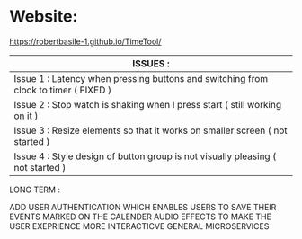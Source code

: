 # Website:

https://robertbasile-1.github.io/TimeTool/




 
  
  
 
| ISSUES : |
| ------------| 
| Issue 1 : Latency when pressing buttons and switching from clock to timer ( FIXED )|
| Issue 2 : Stop watch is shaking when I press start ( still working on it )|
| Issue 3 : Resize elements so that it works on smaller screen ( not started )|
| Issue 4 : Style design of button group is not visually pleasing ( not started ) |
 
 
 LONG TERM : 
 
 ADD USER AUTHENTICATION WHICH ENABLES USERS TO SAVE THEIR EVENTS MARKED ON THE CALENDER
 AUDIO EFFECTS TO MAKE THE USER EXEPRIENCE MORE INTERACTICVE 
 GENERAL MICROSERVICES 
 
